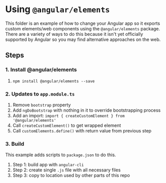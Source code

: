 # Using `@angular/elements`

This folder is an example of how to change your Angular app so it exports custom elements/web components using the `@angular/elements` package. There are a variety of ways to do this because it isn't yet officially supported by Angular so you may find alternative approaches on the web.

## Steps

### 1. Install @angular/elements

1. `npm install @angular/elements --save`

### 2. Updates to `app.module.ts`

1. Remove `bootstrap` property
1. Add `ngDoBootstrap` with nothing in it to override bootstrapping process
1. Add an import: `import { createCustomElement } from '@angular/elements'`
1. Call `createCustomElement()` to get wrapped element
1. Call `customElements.define()` with return value from previous step

### 3. Build

This example adds scripts to `package.json` to do this.

1. Step 1: build app with `angular-cli`
1. Step 2: create single `.js` file with all necessary files
1. Step 3: copy to location used by other parts of this repo
